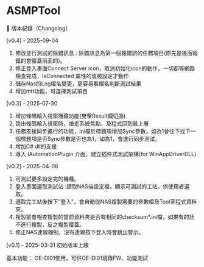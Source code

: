 # ASMPTool

📝 版本紀錄（Changelog）



\[v0.4] - 2025-09-04

1. 修改並行測試的除錯訊息 : 除錯訊息為第一個報錯誤的任務項目(原先是後面報錯的會覆蓋前面的)。
2. 修正登入畫面Connect Server icon，取消初始化icon的動作，一切都等網路檢查完成，IsConnected 屬性的值被設定才動作
3. 儲存Nas的Log檔名變更，更容易看檔名判斷測試結果
4. 增加mtt功能，可選擇測試項目


\[v0.3] - 2025-07-30

1. 增加條碼輸入視窗隱藏功能(雙擊Result欄切換)
2. 跳出條碼輸入視窗時，搶走系統焦點，及程式回到最上層
3. 任務支援同步進行的功能，ini檔於標題項增加Sync參數，如為1會往下找下一個標題項是否Sync參數是否也為1，如為1，會進行同步測試。
4. 增加C# dll的支援
5. 導入 IAutomationPlugin 介面，建立插件式測試架構(for WinAppDriverDLL)



\[v0.2] - 2025-04-08

1. 可測試更多設定完的機種。
2. 登入畫面選取測試站 :讀取NAS端設定檔，顯示可測試的工站，供使用者選取。
3. 選取完工站後按下"登入"，會自動從NAS複製需要的參數檔及Tool至程式資料夾。
4. 複製前會檢查複製的當前資料夾是否有相同的checksum\*.ini檔，如果有的話不進行複製，反之複製覆蓋。
5. 修正NAS連線機制，沒有連線按下登入時會跳出警示。



\[v0.1] - 2025-03-31
初始版本上線

基本功能：
OE-DI01使用，可供OE-DI01燒錄FW、功能測試


